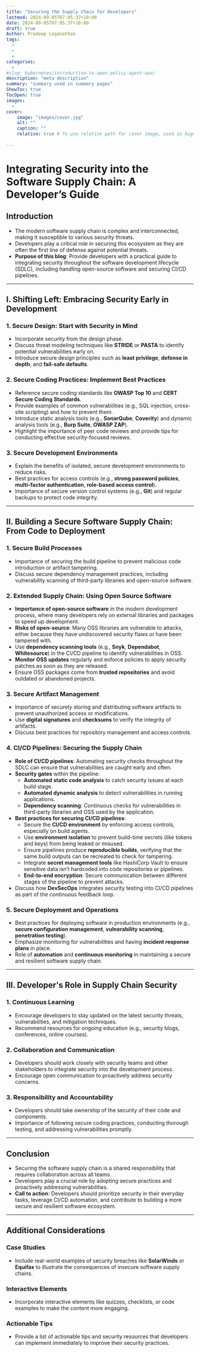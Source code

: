 ```yaml
---
title: "Securing the Supply Chain for Developers"
lastmod: 2024-09-05T07:05:37+10:00
date: 2024-09-05T07:05:37+10:00
draft: true
Author: Pradeep Loganathan
tags: 
  - 
  - 
  - 
categories:
  - 
#slug: kubernetes/introduction-to-open-policy-agent-opa/
description: "meta description"
summary: "summary used in summary pages"
ShowToc: true
TocOpen: true
images:
  - 
cover:
    image: "images/cover.jpg"
    alt: ""
    caption: ""
    relative: true # To use relative path for cover image, used in hugo Page-bundles
 
---
```


# Integrating Security into the Software Supply Chain: A Developer’s Guide

## Introduction

- The modern software supply chain is complex and interconnected, making it susceptible to various security threats.
- Developers play a critical role in securing this ecosystem as they are often the first line of defense against potential threats.
- **Purpose of this blog**: Provide developers with a practical guide to integrating security throughout the software development lifecycle (SDLC), including handling open-source software and securing CI/CD pipelines.

---

## I. Shifting Left: Embracing Security Early in Development

### 1. Secure Design: Start with Security in Mind
- Incorporate security from the design phase.
- Discuss threat modeling techniques like **STRIDE** or **PASTA** to identify potential vulnerabilities early on.
- Introduce secure design principles such as **least privilege**, **defense in depth**, and **fail-safe defaults**.

### 2. Secure Coding Practices: Implement Best Practices
- Reference secure coding standards like **OWASP Top 10** and **CERT Secure Coding Standards**.
- Provide examples of common vulnerabilities (e.g., SQL injection, cross-site scripting) and how to prevent them.
- Introduce static analysis tools (e.g., **SonarQube**, **Coverity**) and dynamic analysis tools (e.g., **Burp Suite**, **OWASP ZAP**).
- Highlight the importance of peer code reviews and provide tips for conducting effective security-focused reviews.

### 3. Secure Development Environments
- Explain the benefits of isolated, secure development environments to reduce risks.
- Best practices for access controls (e.g., **strong password policies**, **multi-factor authentication**, **role-based access control**).
- Importance of secure version control systems (e.g., **Git**) and regular backups to protect code integrity.

---

## II. Building a Secure Software Supply Chain: From Code to Deployment

### 1. Secure Build Processes
- Importance of securing the build pipeline to prevent malicious code introduction or artifact tampering.
- Discuss secure dependency management practices, including vulnerability scanning of third-party libraries and open-source software.

### 2. Extended Supply Chain: Using Open Source Software
- **Importance of open-source software** in the modern development process, where many developers rely on external libraries and packages to speed up development.
- **Risks of open-source**: Many OSS libraries are vulnerable to attacks, either because they have undiscovered security flaws or have been tampered with.
- Use **dependency scanning tools** (e.g., **Snyk**, **Dependabot**, **Whitesource**) in the CI/CD pipeline to identify vulnerabilities in OSS.
- **Monitor OSS updates** regularly and enforce policies to apply security patches as soon as they are released.
- Ensure OSS packages come from **trusted repositories** and avoid outdated or abandoned projects.

### 3. Secure Artifact Management
- Importance of securely storing and distributing software artifacts to prevent unauthorized access or modifications.
- Use **digital signatures** and **checksums** to verify the integrity of artifacts.
- Discuss best practices for repository management and access controls.

### 4. CI/CD Pipelines: Securing the Supply Chain
- **Role of CI/CD pipelines**: Automating security checks throughout the SDLC can ensure that vulnerabilities are caught early and often.
- **Security gates** within the pipeline:
  - **Automated static code analysis** to catch security issues at each build stage.
  - **Automated dynamic analysis** to detect vulnerabilities in running applications.
  - **Dependency scanning**: Continuous checks for vulnerabilities in third-party libraries and OSS used by the application.
- **Best practices for securing CI/CD pipelines**:
  - Secure the **CI/CD environment** by enforcing access controls, especially on build agents.
  - Use **environment isolation** to prevent build-time secrets (like tokens and keys) from being leaked or misused.
  - Ensure pipelines produce **reproducible builds**, verifying that the same build outputs can be recreated to check for tampering.
  - Integrate **secret management tools** like HashiCorp Vault to ensure sensitive data isn’t hardcoded into code repositories or pipelines.
  - **End-to-end encryption**: Secure communication between different stages of the pipeline to prevent attacks.
- Discuss how **DevSecOps** integrates security testing into CI/CD pipelines as part of the continuous feedback loop.

### 5. Secure Deployment and Operations
- Best practices for deploying software in production environments (e.g., **secure configuration management**, **vulnerability scanning**, **penetration testing**).
- Emphasize monitoring for vulnerabilities and having **incident response plans** in place.
- Role of **automation** and **continuous monitoring** in maintaining a secure and resilient software supply chain.

---

## III. Developer's Role in Supply Chain Security

### 1. Continuous Learning
- Encourage developers to stay updated on the latest security threats, vulnerabilities, and mitigation techniques.
- Recommend resources for ongoing education (e.g., security blogs, conferences, online courses).

### 2. Collaboration and Communication
- Developers should work closely with security teams and other stakeholders to integrate security into the development process.
- Encourage open communication to proactively address security concerns.

### 3. Responsibility and Accountability
- Developers should take ownership of the security of their code and components.
- Importance of following secure coding practices, conducting thorough testing, and addressing vulnerabilities promptly.

---

## Conclusion

- Securing the software supply chain is a shared responsibility that requires collaboration across all teams.
- Developers play a crucial role by adopting secure practices and proactively addressing vulnerabilities.
- **Call to action**: Developers should prioritize security in their everyday tasks, leverage CI/CD automation, and contribute to building a more secure and resilient software ecosystem.

---

## Additional Considerations

### Case Studies
- Include real-world examples of security breaches like **SolarWinds** or **Equifax** to illustrate the consequences of insecure software supply chains.

### Interactive Elements
- Incorporate interactive elements like quizzes, checklists, or code examples to make the content more engaging.

### Actionable Tips
- Provide a list of actionable tips and security resources that developers can implement immediately to improve their security practices.
